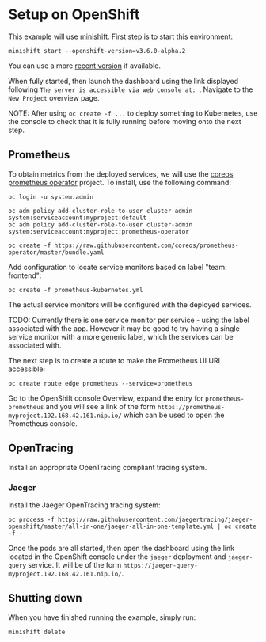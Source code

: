 # Setup on OpenShift

This example will use [minishift](https://docs.openshift.org/latest/minishift/getting-started/index.html).
First step is to start this environment:

```
minishift start --openshift-version=v3.6.0-alpha.2
```

You can use a more [recent version](https://github.com/openshift/origin/releases) if available.

When fully started, then launch the dashboard using the link displayed following `The server is accessible via web console at:
`. Navigate to the `New Project` overview page.

NOTE: After using `oc create -f ...` to deploy something to Kubernetes, use the console to check that it
is fully running before moving onto the next step.

## Prometheus

To obtain metrics from the deployed services, we will use the
[coreos prometheus operator](https://coreos.com/operators/prometheus/docs/latest/user-guides/getting-started.html)
project. To install, use the following command:

```
oc login -u system:admin

oc adm policy add-cluster-role-to-user cluster-admin system:serviceaccount:myproject:default
oc adm policy add-cluster-role-to-user cluster-admin system:serviceaccount:myproject:prometheus-operator

oc create -f https://raw.githubusercontent.com/coreos/prometheus-operator/master/bundle.yaml
```

Add configuration to locate service monitors based on label "team: frontend":

```
oc create -f prometheus-kubernetes.yml
```

The actual service monitors will be configured with the deployed services.

TODO: Currently there is one service monitor per service - using the label associated with the app. However
it may be good to try having a single service monitor with a more generic label, which the services can
be associated with.

The next step is to create a route to make the Prometheus UI URL accessible:

```
oc create route edge prometheus --service=prometheus
```

Go to the OpenShift console Overview, expand the entry for `prometheus-prometheus` and you will see a link of the form `https://prometheus-myproject.192.168.42.161.nip.io/` which can be used to open the Prometheus console.

## OpenTracing

Install an appropriate OpenTracing compliant tracing system.

### Jaeger

Install the Jaeger OpenTracing tracing system:

```
oc process -f https://raw.githubusercontent.com/jaegertracing/jaeger-openshift/master/all-in-one/jaeger-all-in-one-template.yml | oc create -f -
```

Once the pods are all started, then open the dashboard using the link located in the OpenShift console under the `jaeger` deployment and `jaeger-query` service. It will be of the form `https://jaeger-query-myproject.192.168.42.161.nip.io/`.


## Shutting down

When you have finished running the example, simply run:

```
minishift delete
```

